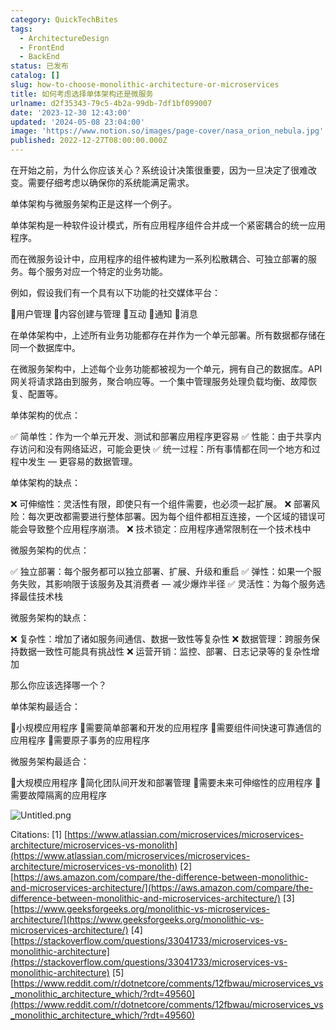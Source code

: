 ```yaml
---
category: QuickTechBites
tags:
  - ArchitectureDesign
  - FrontEnd
  - BackEnd
status: 已发布
catalog: []
slug: how-to-choose-monolithic-architecture-or-microservices
title: 如何考虑选择单体架构还是微服务
urlname: d2f35343-79c5-4b2a-99db-7df1bf099007
date: '2023-12-30 12:43:00'
updated: '2024-05-08 23:04:00'
image: 'https://www.notion.so/images/page-cover/nasa_orion_nebula.jpg'
published: 2022-12-27T08:00:00.000Z
---
```


在开始之前，为什么你应该关心？系统设计决策很重要，因为一旦决定了很难改变。需要仔细考虑以确保你的系统能满足需求。


单体架构与微服务架构正是这样一个例子。


单体架构是一种软件设计模式，所有应用程序组件合并成一个紧密耦合的统一应用程序。


而在微服务设计中，应用程序的组件被构建为一系列松散耦合、可独立部署的服务。每个服务对应一个特定的业务功能。


例如，假设我们有一个具有以下功能的社交媒体平台：


🔸用户管理
🔸内容创建与管理
🔸互动
🔸通知
🔸消息


在单体架构中，上述所有业务功能都存在并作为一个单元部署。所有数据都存储在同一个数据库中。


在微服务架构中，上述每个业务功能都被视为一个单元，拥有自己的数据库。API 网关将请求路由到服务，聚合响应等。一个集中管理服务处理负载均衡、故障恢复、配置等。


单体架构的优点：


✅ 简单性：作为一个单元开发、测试和部署应用程序更容易
✅ 性能：由于共享内存访问和没有网络延迟，可能会更快
✅ 统一过程：所有事情都在同一个地方和过程中发生 — 更容易的数据管理。


单体架构的缺点：


❌ 可伸缩性：灵活性有限，即使只有一个组件需要，也必须一起扩展。
❌ 部署风险：每次更改都需要进行整体部署。因为每个组件都相互连接，一个区域的错误可能会导致整个应用程序崩溃。
❌ 技术锁定：应用程序通常限制在一个技术栈中


微服务架构的优点：


✅ 独立部署：每个服务都可以独立部署、扩展、升级和重启
✅ 弹性：如果一个服务失败，其影响限于该服务及其消费者 — 减少爆炸半径
✅ 灵活性：为每个服务选择最佳技术栈


微服务架构的缺点：


❌ 复杂性：增加了诸如服务间通信、数据一致性等复杂性
❌ 数据管理：跨服务保持数据一致性可能具有挑战性
❌ 运营开销：监控、部署、日志记录等的复杂性增加


那么你应该选择哪一个？


单体架构最适合：


🔹小规模应用程序
🔹需要简单部署和开发的应用程序
🔹需要组件间快速可靠通信的应用程序
🔹需要原子事务的应用程序


微服务架构最适合：


🔸大规模应用程序
🔸简化团队间开发和部署管理
🔸需要未来可伸缩性的应用程序
🔸需要故障隔离的应用程序


![Untitled.png](https://prod-files-secure.s3.us-west-2.amazonaws.com/5d24fe63-e567-4804-86f9-9fdc62e13082/8d149051-cc00-4198-a3d7-e00805eb8f9e/Untitled.png?X-Amz-Algorithm=AWS4-HMAC-SHA256&X-Amz-Content-Sha256=UNSIGNED-PAYLOAD&X-Amz-Credential=ASIAZI2LB466QRQ732KN%2F20250327%2Fus-west-2%2Fs3%2Faws4_request&X-Amz-Date=20250327T213445Z&X-Amz-Expires=3600&X-Amz-Security-Token=IQoJb3JpZ2luX2VjEOX%2F%2F%2F%2F%2F%2F%2F%2F%2F%2FwEaCXVzLXdlc3QtMiJIMEYCIQCQP%2BOMNthMOhVP5kunOLHpHRBB8EGmoUcRyt970s4X9QIhAP0Z9S6YY13LydX%2FSRwxoSmdbCpiNYuh8Gfuc5dszp1IKv8DCE4QABoMNjM3NDIzMTgzODA1Igz4fg7qEg%2BjJI0xMFcq3AOYjK6IQCVNrNdmYZ47bX3ptIeImEKj9x6q5FQc0vpNMcVnOnDbdd8opmOxLGYXYQMIzngmO0CzsV7vu6l2DVLC%2F0fbPPJmYE9RGZYCzd4oRAm7sY5MlOVvFZBLEa1KmLFcUpfxp3%2BYWWBNp5eVxg3A1iOa13jA3geM8RSHfpFll6bU3CLvkCGWGkOZorj%2BoUZvOd1aOCM2eu%2BnvynWfNnOiE8qqKlVdwoPpD7GOmWTo7%2B7mE8KOUSgrL8aijKOmcTQTSIlen0I665Q%2BIFplacFRIyoOWzsKhIPeAelIM2wqMcx2qW%2FYtivOmJHA7ibq6EcIYRPOsC3VjUi1tJm%2F94fXKFJHvKJ3U3kQU7eghNy5AiJ3twPcNe0W%2F2GNvF1R3qCF3VQ6PyMWyoftMrVUSXDlK9MRGNI7m2FtsmaA9I5uk%2BOfvCRXBeUS3ZZgkR%2Fp9xSxYxReR6Iua1F4HyP2OAlnuA%2BCfanI9DKocNkMNHo%2Fb8YCtNfQcteucrnnVRHxO9JHGI3UhURm4zoCxDKLiOgqViTn6N38l5z4s053jbXI8zD4xAYcRNYI%2BAr2o7LVgCGf3rIasZTDyPuMJ4%2ByAMLn9FQ9WnmLjAdhPlNrmN%2BBnw51wE3gMk84DUQOTD09pa%2FBjqkAQ9cjRMlz79C62R1rXvVLak6%2BiSh%2FRpHzRtclzdvGoBxYa1fToK%2Bq2pgfHrJ9j48TAWd7E64vQvjKB0r7BMSnW67tWclhAy3ZWiY7%2BVeLLHoW0AmgHqet4P53vJ7VJ%2Bl9cn782WwhTiyBZD4Id7HiPgjsmN7VrRKUpQsqYfNtFpUJVGGDfLRxmrPS5xQe8jSj80OAEGVZSUHnhrew1BMb1EWEGZQ&X-Amz-Signature=1a5a9f6e6ee96d4dc3bb063a84c54314cbee886427eb4aa719de4218e29288cf&X-Amz-SignedHeaders=host&x-id=GetObject)


Citations:
[1] [https://www.atlassian.com/microservices/microservices-architecture/microservices-vs-monolith](https://www.atlassian.com/microservices/microservices-architecture/microservices-vs-monolith)
[2] [https://aws.amazon.com/compare/the-difference-between-monolithic-and-microservices-architecture/](https://aws.amazon.com/compare/the-difference-between-monolithic-and-microservices-architecture/)
[3] [https://www.geeksforgeeks.org/monolithic-vs-microservices-architecture/](https://www.geeksforgeeks.org/monolithic-vs-microservices-architecture/)
[4] [https://stackoverflow.com/questions/33041733/microservices-vs-monolithic-architecture](https://stackoverflow.com/questions/33041733/microservices-vs-monolithic-architecture)
[5] [https://www.reddit.com/r/dotnetcore/comments/12fbwau/microservices_vs_monolithic_architecture_which/?rdt=49560](https://www.reddit.com/r/dotnetcore/comments/12fbwau/microservices_vs_monolithic_architecture_which/?rdt=49560)

